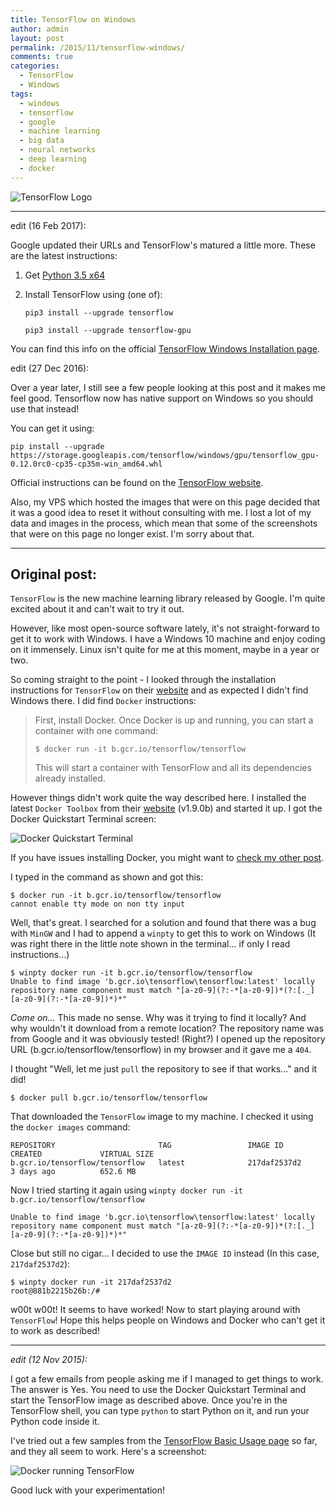 ```yaml
---
title: TensorFlow on Windows
author: admin
layout: post
permalink: /2015/11/tensorflow-windows/
comments: true
categories:
  - TensorFlow
  - Windows
tags:
  - windows
  - tensorflow
  - google
  - machine learning
  - big data
  - neural networks
  - deep learning
  - docker
---
```

![TensorFlow Logo](http://tensorflow.org/images/logo-alt@2x.png)

---
edit (16 Feb 2017):

Google updated their URLs and TensorFlow's matured a little more. These are the latest instructions:

1. Get [Python 3.5 x64](https://www.python.org/downloads/release/python-353/)
2. Install TensorFlow using (one of):

    ```pip3 install --upgrade tensorflow```

    ```pip3 install --upgrade tensorflow-gpu```

You can find this info on the official [TensorFlow Windows Installation page](https://www.tensorflow.org/install/install_windows).

edit (27 Dec 2016):

Over a year later, I still see a few people looking at this post and it makes me feel good. Tensorflow now has native support on Windows so you should use that instead!

You can get it using:

    pip install --upgrade https://storage.googleapis.com/tensorflow/windows/gpu/tensorflow_gpu-0.12.0rc0-cp35-cp35m-win_amd64.whl

Official instructions can be found on the [TensorFlow website](https://www.tensorflow.org/get_started/os_setup#pip_installation).

Also, my VPS which hosted the images that were on this page decided that it was a good idea to reset it without consulting with me. I lost a lot of my data and images in the process, which mean that some of the screenshots that were on this page no longer exist. I'm sorry about that.

---
## Original post:


`TensorFlow` is the new machine learning library released by Google. I'm quite excited about it and can't wait to try it out.

However, like most open-source software lately, it's not straight-forward to get it to work with Windows. I have a Windows 10 machine and enjoy coding on it immensely. Linux isn't quite for me at this moment, maybe in a year or two.

So coming straight to the point - I looked through the installation instructions for `TensorFlow` on their [website](http://tensorflow.org/get_started/os_setup.md) and as expected I didn't find Windows there. I did find `Docker` instructions:

>First, install Docker. Once Docker is up and running, you can start a container with one command:
>
>`$ docker run -it b.gcr.io/tensorflow/tensorflow`
>
>This will start a container with TensorFlow and all its dependencies already installed.

However things didn't work quite the way described here. I installed the latest `Docker Toolbox` from their [website](https://www.docker.com/docker-toolbox "Docker website") (v1.9.0b) and started it up. I got the Docker Quickstart Terminal screen:

![Docker Quickstart Terminal](http://caffinc.com/wp-content/uploads/2015/11/docker-quickstart-terminal.png)

If you have issues installing Docker, you might want to [check my other post](http://caffinc.github.io/2015/09/docker-getting-started/).

I typed in the command as shown and got this:

    $ docker run -it b.gcr.io/tensorflow/tensorflow
    cannot enable tty mode on non tty input

Well, that's great. I searched for a solution and found that there was a bug with `MinGW` and I had to append a `winpty` to get this to work on Windows (It was right there in the little note shown in the terminal... if only I read instructions...)

    $ winpty docker run -it b.gcr.io/tensorflow/tensorflow
    Unable to find image 'b.gcr.io\tensorflow\tensorflow:latest' locally
    repository name component must match "[a-z0-9](?:-*[a-z0-9])*(?:[._][a-z0-9](?:-*[a-z0-9])*)*"

*Come on...* This made no sense. Why was it trying to find it locally? And why wouldn't it download from a remote location? The repository name was from Google and it was obviously tested! (Right?) I opened up the repository URL (b.gcr.io/tensorflow/tensorflow) in my browser and it gave me a `404`.

I thought "Well, let me just `pull` the repository to see if that works..." and it did!

    $ docker pull b.gcr.io/tensorflow/tensorflow

That downloaded the `TensorFlow` image to my machine. I checked it using the `docker images` command:

    REPOSITORY                       TAG                 IMAGE ID            CREATED             VIRTUAL SIZE
    b.gcr.io/tensorflow/tensorflow   latest              217daf2537d2        3 days ago          652.6 MB

Now I tried starting it again using `winpty docker run -it b.gcr.io/tensorflow/tensorflow`

    Unable to find image 'b.gcr.io\tensorflow\tensorflow:latest' locally
    repository name component must match "[a-z0-9](?:-*[a-z0-9])*(?:[._][a-z0-9](?:-*[a-z0-9])*)*"

Close but still no cigar... I decided to use the `IMAGE ID` instead (In this case, `217daf2537d2`):

    $ winpty docker run -it 217daf2537d2
    root@881b2215b26b:/#

w00t w00t! It seems to have worked! Now to start playing around with `TensorFlow`! Hope this helps people on Windows and Docker who can't get it to work as described!

---
*edit (12 Nov 2015):*

I got a few emails from people asking me if I managed to get things to work. The answer is Yes. You need to use the Docker Quickstart Terminal and start the TensorFlow image as described above. Once you're in the TensorFlow shell, you can type `python` to start Python on it, and run your Python code inside it.

I've tried out a few samples from the [TensorFlow Basic Usage page](http://tensorflow.org/get_started/basic_usage.md) so far, and they all seem to work. Here's a screenshot:

![Docker running TensorFlow](http://caffinc.com/wp-content/uploads/2015/11/docker-tensorflow.png)

Good luck with your experimentation!
